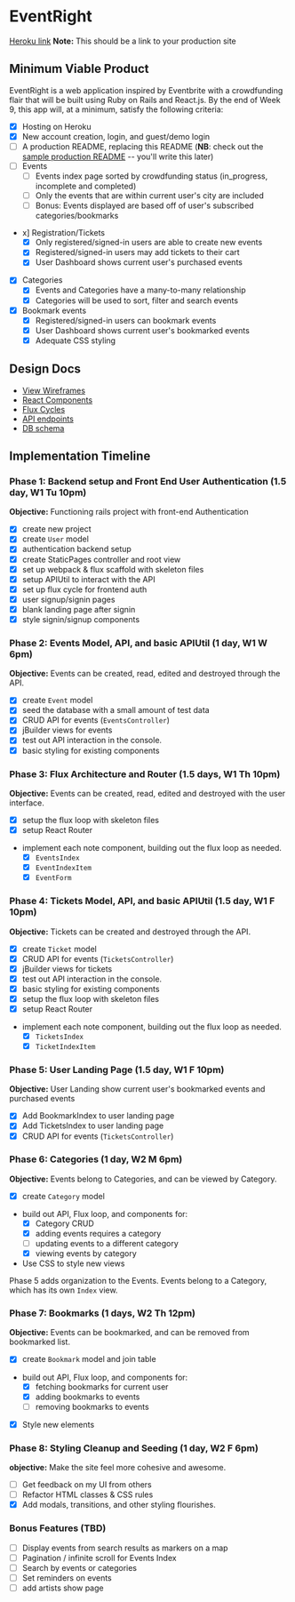 # EventRight

[Heroku link][heroku] **Note:** This should be a link to your production site

[heroku]: https://eventright.herokuapp.com/

## Minimum Viable Product

EventRight is a web application inspired by Eventbrite with a crowdfunding flair that will be built using Ruby on Rails and React.js. By the end of Week 9, this app will, at a minimum, satisfy the following criteria:

- [x] Hosting on Heroku
- [x] New account creation, login, and guest/demo login
- [ ] A production README, replacing this README (**NB**: check out the [sample production README](docs/production_readme.md) -- you'll write this later)
- [ ] Events
  - [ ] Events index page sorted by crowdfunding status (in_progress, incomplete and completed)
  - [ ] Only the events that are within current user's city are included
  - [ ] Bonus: Events displayed are based off of user's subscribed categories/bookmarks
- x] Registration/Tickets
  - [x] Only registered/signed-in users are able to create new events
  - [x] Registered/signed-in users may add tickets to their cart
  - [x] User Dashboard shows current user's purchased events
- [x] Categories
  - [x] Events and Categories have a many-to-many relationship
  - [x] Categories will be used to sort, filter and search events
- [x] Bookmark events
  - [x] Registered/signed-in users can bookmark events
  - [x] User Dashboard shows current user's bookmarked events
  - [x] Adequate CSS styling

## Design Docs
* [View Wireframes][views]
* [React Components][components]
* [Flux Cycles][flux-cycles]
* [API endpoints][api-endpoints]
* [DB schema][schema]

[views]: docs/views.md
[components]: docs/components.md
[flux-cycles]: docs/flux-cycles.md
[api-endpoints]: docs/api-endpoints.md
[schema]: docs/schema.md

## Implementation Timeline

### Phase 1: Backend setup and Front End User Authentication (1.5 day, W1 Tu 10pm)

**Objective:** Functioning rails project with front-end Authentication

- [x] create new project
- [x] create `User` model
- [x] authentication backend setup
- [x] create StaticPages controller and root view
- [x] set up webpack & flux scaffold with skeleton files
- [x] setup APIUtil to interact with the API
- [x] set up flux cycle for frontend auth
- [x] user signup/signin pages
- [x] blank landing page after signin
- [x] style signin/signup components

### Phase 2: Events Model, API, and basic APIUtil (1 day, W1 W 6pm)

**Objective:** Events can be created, read, edited and destroyed through
the API.

- [x] create `Event` model
- [x] seed the database with a small amount of test data
- [x] CRUD API for events (`EventsController`)
- [x] jBuilder views for events
- [x] test out API interaction in the console.
- [x] basic styling for existing components

### Phase 3: Flux Architecture and Router (1.5 days, W1 Th 10pm)

**Objective:** Events can be created, read, edited and destroyed with the
user interface.

- [x] setup the flux loop with skeleton files
- [x] setup React Router
- implement each note component, building out the flux loop as needed.
  - [x] `EventsIndex`
  - [x] `EventIndexItem`
  - [x] `EventForm`

### Phase 4: Tickets Model, API, and basic APIUtil (1.5 day, W1 F 10pm)

  **Objective:** Tickets can be created and destroyed through
  the API.

  - [x] create `Ticket` model
  - [x] CRUD API for events (`TicketsController`)
  - [x] jBuilder views for tickets
  - [x] test out API interaction in the console.
  - [x] basic styling for existing components
  - [x] setup the flux loop with skeleton files
  - [x] setup React Router
  - implement each note component, building out the flux loop as needed.
    - [x] `TicketsIndex`
    - [x] `TicketIndexItem`

### Phase 5: User Landing Page (1.5 day, W1 F 10pm)

  **Objective:** User Landing show current user's bookmarked events and purchased events

  - [x] Add BookmarkIndex to user landing page
  - [x] Add TicketsIndex to user landing page
  - [x] CRUD API for events (`TicketsController`)

### Phase 6: Categories (1 day, W2 M 6pm)

**Objective:** Events belong to Categories, and can be viewed by Category.

- [x] create `Category` model
- build out API, Flux loop, and components for:
  - [x] Category CRUD
  - [x] adding events requires a category
  - [ ] updating events to a different category
  - [x] viewing events by category
- Use CSS to style new views

Phase 5 adds organization to the Events. Events belong to a Category,
which has its own `Index` view.

### Phase 7: Bookmarks (1 days, W2 Th 12pm)

**Objective:** Events can be bookmarked, and can be removed from bookmarked list.

- [x] create `Bookmark` model and join table
- build out API, Flux loop, and components for:
  - [x] fetching bookmarks for current user
  - [x] adding bookmarks to events
  - [ ] removing bookmarks to events
- [x] Style new elements

### Phase 8: Styling Cleanup and Seeding (1 day, W2 F 6pm)

**objective:** Make the site feel more cohesive and awesome.

- [ ] Get feedback on my UI from others
- [ ] Refactor HTML classes & CSS rules
- [x] Add modals, transitions, and other styling flourishes.

### Bonus Features (TBD)
- [ ] Display events from search results as markers on a map
- [ ] Pagination / infinite scroll for Events Index
- [ ] Search by events or categories
- [ ] Set reminders on events
- [ ] add artists show page

[phase-one]: docs/phases/phase1.md
[phase-two]: docs/phases/phase2.md
[phase-three]: docs/phases/phase3.md
[phase-four]: docs/phases/phase4.md
[phase-five]: docs/phases/phase5.md

